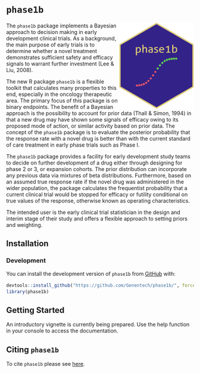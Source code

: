 # `phase1b`

<!-- markdownlint-disable -->

<img src="man/figures/hex_logo3.png" align = "right" alt="hex logo" style="display: inline-block; width:200px; margin: 0 auto auto auto;" />
<!-- markdownlint-enable -->

The `phase1b` package implements a Bayesian approach to decision making
in early development clinical trials. As a background, the main purpose
of early trials is to determine whether a novel treatment demonstrates
sufficient safety and efficacy signals to warrant further investment
(Lee & Liu, 2008).

The new R package `phase1b` is a flexible toolkit that calculates many
properties to this end, especially in the oncology therapeutic area. The
primary focus of this package is on binary endpoints. The benefit of a
Bayesian approach is the possibility to account for prior data (Thall &
Simon, 1994) in that a new drug may have shown some signals of efficacy
owing to its proposed mode of action, or similar activity based on prior
data. The concept of the `phase1b` package is to evaluate the posterior
probability that the response rate with a novel drug is better than with
the current standard of care treatment in early phase trials such as
Phase I.

The `phase1b` package provides a facility for early development study
teams to decide on further development of a drug either through
designing for phase 2 or 3, or expansion cohorts. The prior distribution
can incorporate any previous data via mixtures of beta distributions.
Furthermore, based on an assumed true response rate if the novel drug
was administered in the wider population, the package calculates the
frequentist probability that a current clinical trial would be stopped
for efficacy or futility conditional on true values of the response,
otherwise known as operating characteristics.

The intended user is the early clinical trial statistician in the design
and interim stage of their study and offers a flexible approach to
setting priors and weighting.

## Installation

### Development

You can install the development version of `phase1b` from
[GitHub](https://github.com/) with:

```r
devtools::install_github("https://github.com/Genentech/phase1b/", force = TRUE)
library(phase1b)
```

## Getting Started

An introductory vignette is currently being prepared. Use the help
function in your console to access the documentation.

## Citing `phase1b`

To cite `phase1b` please see
[here](https://genentech.github.io/phase1b/main/authors.html#citation).
